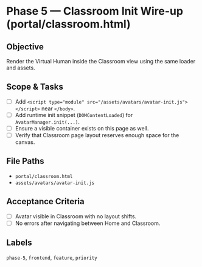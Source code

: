 # Phase 5 — Classroom Init Wire-up (portal/classroom.html)

## Objective
Render the Virtual Human inside the Classroom view using the same loader and assets.

## Scope & Tasks
- [ ] Add `<script type="module" src="/assets/avatars/avatar-init.js"></script>` near `</body>`.
- [ ] Add runtime init snippet (`DOMContentLoaded`) for `AvatarManager.init(...)`.
- [ ] Ensure a visible container exists on this page as well.
- [ ] Verify that Classroom page layout reserves enough space for the canvas.

## File Paths
- `portal/classroom.html`
- `assets/avatars/avatar-init.js`

## Acceptance Criteria
- [ ] Avatar visible in Classroom with no layout shifts.
- [ ] No errors after navigating between Home and Classroom.

## Labels
`phase-5`, `frontend`, `feature`, `priority`
